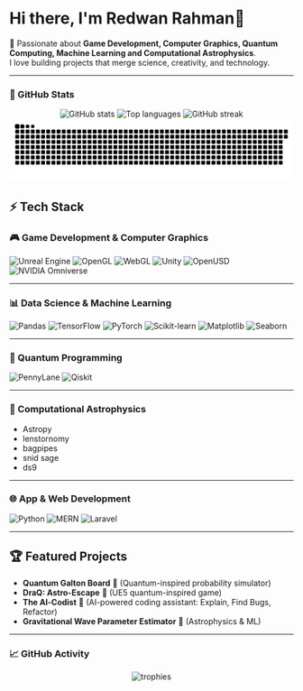 # Hi there, I'm Redwan Rahman👋

🚀 Passionate about **Game Development, Computer Graphics, Quantum Computing, Machine Learning and Computational Astrophysics**.  
I love building projects that merge science, creativity, and technology.  

---
### 🌟 GitHub Stats
<div align="center">
  <!-- GitHub Stats -->
  <img src="https://github-readme-stats.vercel.app/api?username=Red1-Rahman&show_icons=true&theme=dark&hide_border=false" height="150" alt="GitHub stats" />
  <img src="https://github-readme-stats.vercel.app/api/top-langs/?username=Red1-Rahman&layout=compact&theme=dark&langs_count=6&hide_border=false" height="150" alt="Top languages" />
  <img src="https://streak-stats.demolab.com?user=Red1-Rahman&theme=dark&hide_border=false" height="150" alt="GitHub streak" />

  <!-- GitHub Snake (auto-generated by workflow) -->
  <picture>
    <source media="(prefers-color-scheme: dark)" srcset="https://raw.githubusercontent.com/Red1-Rahman/Red1-Rahman/output/github-contribution-grid-snake-dark.svg" />
    <source media="(prefers-color-scheme: light)" srcset="https://raw.githubusercontent.com/Red1-Rahman/Red1-Rahman/output/github-contribution-grid-snake.svg" />
    <img alt="GitHub contribution grid snake" src="https://raw.githubusercontent.com/Red1-Rahman/Red1-Rahman/output/github-contribution-grid-snake.svg" />
  </picture>
</div>

## ⚡ Tech Stack

### 🎮 Game Development & Computer Graphics
![Unreal Engine](https://img.shields.io/badge/Unreal%20Engine-111111?logo=unrealengine&logoColor=white)
![OpenGL](https://img.shields.io/badge/OpenGL-5586A4?logo=opengl&logoColor=white)
![WebGL](https://img.shields.io/badge/WebGL-red?logo=webgl&logoColor=white)
![Unity](https://img.shields.io/badge/Unity-000000?logo=unity&logoColor=white)
![OpenUSD](https://img.shields.io/badge/OpenUSD-005E95?logo=usd&logoColor=white)
![NVIDIA Omniverse](https://img.shields.io/badge/Omniverse-76B900?logo=nvidia&logoColor=white)

---

### 📊 Data Science & Machine Learning
![Pandas](https://img.shields.io/badge/Pandas-150458?logo=pandas&logoColor=white)
![TensorFlow](https://img.shields.io/badge/TensorFlow-FF6F00?logo=tensorflow&logoColor=white)
![PyTorch](https://img.shields.io/badge/PyTorch-EE4C2C?logo=pytorch&logoColor=white)
![Scikit-learn](https://img.shields.io/badge/Scikit--Learn-F7931E?logo=scikitlearn&logoColor=white)
![Matplotlib](https://img.shields.io/badge/Matplotlib-385171?logo=plotly&logoColor=white)
![Seaborn](https://img.shields.io/badge/Seaborn-9ECFB8?logo=python&logoColor=white)

---

### 🧮 Quantum Programming
![PennyLane](https://img.shields.io/badge/PennyLane-FF1493?logo=python&logoColor=white)
![Qiskit](https://img.shields.io/badge/Qiskit-6929C4?logo=qiskit&logoColor=white)

---

### 🌌 Computational Astrophysics
- Astropy  
- lenstornomy  
- bagpipes  
- snid sage  
- ds9  

---

### 🌐 App & Web Development
![Python](https://img.shields.io/badge/Python-3776AB?logo=python&logoColor=white)
![MERN](https://img.shields.io/badge/MERN-3FA037?logo=react&logoColor=white)
![Laravel](https://img.shields.io/badge/Laravel-FF2D20?logo=laravel&logoColor=white)

---

## 🏆 Featured Projects
- **Quantum Galton Board** 🎲 (Quantum-inspired probability simulator)  
- **DraQ: Astro-Escape** 🌌 (UE5 quantum-inspired game)  
- **The Al-Codist** 🤖 (AI-powered coding assistant: Explain, Find Bugs, Refactor)  
- **Gravitational Wave Parameter Estimator** 🌠 (Astrophysics & ML)  

---

### 📈 GitHub Activity
<div align="center">
  <img src="https://github-profile-trophy.vercel.app/?username=Red1-Rahman&theme=dracula" height="200" alt="trophies" />
</div>
